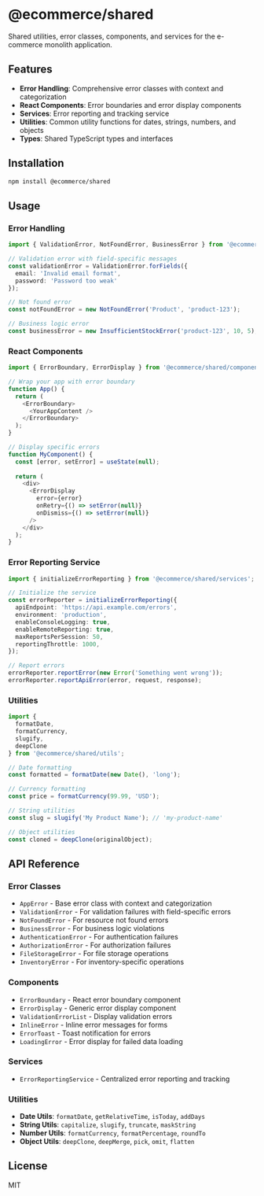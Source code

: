 # @ecommerce/shared

Shared utilities, error classes, components, and services for the e-commerce monolith application.

## Features

- **Error Handling**: Comprehensive error classes with context and categorization
- **React Components**: Error boundaries and error display components
- **Services**: Error reporting and tracking service
- **Utilities**: Common utility functions for dates, strings, numbers, and objects
- **Types**: Shared TypeScript types and interfaces

## Installation

```bash
npm install @ecommerce/shared
```

## Usage

### Error Handling

```typescript
import { ValidationError, NotFoundError, BusinessError } from '@ecommerce/shared/errors';

// Validation error with field-specific messages
const validationError = ValidationError.forFields({
  email: 'Invalid email format',
  password: 'Password too weak'
});

// Not found error
const notFoundError = new NotFoundError('Product', 'product-123');

// Business logic error
const businessError = new InsufficientStockError('product-123', 10, 5);
```

### React Components

```typescript
import { ErrorBoundary, ErrorDisplay } from '@ecommerce/shared/components';

// Wrap your app with error boundary
function App() {
  return (
    <ErrorBoundary>
      <YourAppContent />
    </ErrorBoundary>
  );
}

// Display specific errors
function MyComponent() {
  const [error, setError] = useState(null);
  
  return (
    <div>
      <ErrorDisplay 
        error={error} 
        onRetry={() => setError(null)}
        onDismiss={() => setError(null)}
      />
    </div>
  );
}
```

### Error Reporting Service

```typescript
import { initializeErrorReporting } from '@ecommerce/shared/services';

// Initialize the service
const errorReporter = initializeErrorReporting({
  apiEndpoint: 'https://api.example.com/errors',
  environment: 'production',
  enableConsoleLogging: true,
  enableRemoteReporting: true,
  maxReportsPerSession: 50,
  reportingThrottle: 1000,
});

// Report errors
errorReporter.reportError(new Error('Something went wrong'));
errorReporter.reportApiError(error, request, response);
```

### Utilities

```typescript
import { 
  formatDate, 
  formatCurrency, 
  slugify, 
  deepClone 
} from '@ecommerce/shared/utils';

// Date formatting
const formatted = formatDate(new Date(), 'long');

// Currency formatting
const price = formatCurrency(99.99, 'USD');

// String utilities
const slug = slugify('My Product Name'); // 'my-product-name'

// Object utilities
const cloned = deepClone(originalObject);
```

## API Reference

### Error Classes

- `AppError` - Base error class with context and categorization
- `ValidationError` - For validation failures with field-specific errors
- `NotFoundError` - For resource not found errors
- `BusinessError` - For business logic violations
- `AuthenticationError` - For authentication failures
- `AuthorizationError` - For authorization failures
- `FileStorageError` - For file storage operations
- `InventoryError` - For inventory-specific operations

### Components

- `ErrorBoundary` - React error boundary component
- `ErrorDisplay` - Generic error display component
- `ValidationErrorList` - Display validation errors
- `InlineError` - Inline error messages for forms
- `ErrorToast` - Toast notification for errors
- `LoadingError` - Error display for failed data loading

### Services

- `ErrorReportingService` - Centralized error reporting and tracking

### Utilities

- **Date Utils**: `formatDate`, `getRelativeTime`, `isToday`, `addDays`
- **String Utils**: `capitalize`, `slugify`, `truncate`, `maskString`
- **Number Utils**: `formatCurrency`, `formatPercentage`, `roundTo`
- **Object Utils**: `deepClone`, `deepMerge`, `pick`, `omit`, `flatten`

## License

MIT